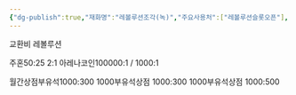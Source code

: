 ```yaml
---
{"dg-publish":true,"재화명":"레볼루션조각(녹)","주요사용처":["레볼루션슬롯오픈"],"고정획득처":["월간미션","주간미션"],"기타획득처":["아레나랭킹","이벤트교환소","랭킹레이스","1000부유석상점"],"획득난이도":3,"필요성":10,"임의가치":3,"permalink":"/Publish/Goods/Currencies/레볼루션조각(녹)/","dgPassFrontmatter":true}
---
```



교환비
레볼루션

주혼50:25 2:1
아레나코인100000:1 / 1000:1

월간상점부유석1000:300
1000부유석상점 1000:300
1000부유석상점 1000:500

